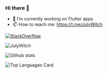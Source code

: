 ### Hi there 👋

- 🔭 I’m currently working on Flutter apps
- 📫 How to reach me: https://t.me/JulyWitch


<a href="https://stackoverflow.com/users/13547175/sajad-abdollahi" target="_blank">
<img alt="StackOverflow"
src="https://stackoverflow-badge.vercel.app/?userID=13547175" />
</a>

<!-- [![July Witch's Stack Overflow Reputation](https://img.shields.io/stackexchange/stackoverflow/r/13547175?color=orange&label=reputation&logo=stackoverflow&style=for-the-badge)](https://stackoverflow.com/users/13547175 "Sajad's Stack Overflow Reputation")
 -->
<p align="left"> <img src="https://komarev.com/ghpvc/?username=JulyWitch" alt="JulyWitch" /> </p>

![Github stats](https://github-readme-stats.vercel.app/api?username=JulyWitch&theme=github_dark&show_icons=true&count_private=true)

![Top Languages Card](https://github-readme-stats.vercel.app/api/top-langs/?username=JulyWitch&layout=compact&exclude_repo=fast_bmi,vira_design_pwa)


<!--
**SajadAbdr/SajadAbdr** is a ✨ _special_ ✨ repository because its `README.md` (this file) appears on your GitHub profile.

Here are some ideas to get you started:

- 🌱 I’m currently learning ...
- 👯 I’m looking to collaborate on ...
- 🤔 I’m looking for help with ...
- 💬 Ask me about ...
- 📫 How to reach me: ...
- 😄 Pronouns: ...
- ⚡ Fun fact: ...
-->
